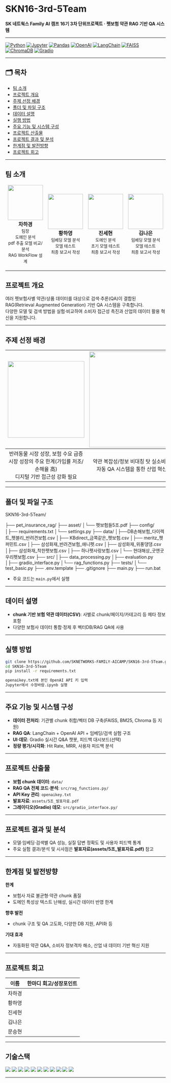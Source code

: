 # SKN16-3rd-5Team

**SK 네트웍스 Family AI 캠프 16기 3차 단위프로젝트 · 펫보험 약관 RAG 기반 QA 시스템**

---

[![Python](https://img.shields.io/badge/Python-3776AB?style=for-the-badge&logo=python&logoColor=white)](https://www.python.org/)
[![Jupyter](https://img.shields.io/badge/Jupyter-F37626?style=for-the-badge&logo=Jupyter&logoColor=white)](https://jupyter.org/)
[![Pandas](https://img.shields.io/badge/Pandas-150458?style=for-the-badge&logo=pandas&logoColor=white)](https://pandas.pydata.org/)
[![OpenAI](https://img.shields.io/badge/OpenAI-412991?style=for-the-badge&logo=openai&logoColor=white)](https://openai.com/)
[![LangChain](https://img.shields.io/badge/LangChain-%230073b3?style=for-the-badge&logoColor=white)](https://www.langchain.com/)
[![FAISS](https://img.shields.io/badge/FAISS-0052CC?style=for-the-badge&logoColor=white)](https://github.com/facebookresearch/faiss)
[![ChromaDB](https://img.shields.io/badge/ChromaDB-9955BB?style=for-the-badge&logoColor=white)](https://docs.trychroma.com/)
[![Gradio](https://img.shields.io/badge/Gradio-171515?style=for-the-badge&logo=gradio&logoColor=white)](https://gradio.app/)

---

## 🗂️ 목차
- [팀 소개](#팀-소개)
- [프로젝트 개요](#프로젝트-개요)
- [주제 선정 배경](#주제-선정-배경)
- [폴더 및 파일 구조](#폴더-및-파일-구조)
- [데이터 설명](#데이터-설명)
- [실행 방법](#실행-방법)
- [주요 기능 및 시스템 구성](#주요-기능-및-시스템-구성)
- [프로젝트 산출물](#프로젝트-산출물)
- [프로젝트 결과 및 분석](#프로젝트-결과-및-분석)
- [한계점 및 발전방향](#한계점-및-발전방향)
- [프로젝트 회고](#프로젝트-회고)

---

## 팀 소개

<table>
<thead>
<tr>
<td align="center"><img src="https://i.namu.wiki/i/yBUlarXaiOUlHnIDDEAtvqGIn_gl9auAY0UB6kzsFd3hjLyUAe_le8z_rUI7DLVxJIp7jHThGGtpQJpGCHfkig.webp" width="110"/><br><b>차하경</b><br><span style="font-size:13px">팀장<br>도메인 분석<br>pdf 추출 모델 비교/분석<br>RAG WorkFlow 설계</span></td>
<td align="center"><img src="https://static.wikia.nocookie.net/kimetsu-no-yaiba-fan/images/4/41/Shinobu_anime_design.png/revision/latest?cb=20201006000955" width="110"/><br><b>황하영</b><br><span style="font-size:13px">임베딩 모델 분석<br>모델 테스트<br>최종 보고서 작성</span></td>
<td align="center"><img src="https://i.namu.wiki/i/HbTvNAaTQDJeZgmH8UyOgd9HF2bQ30jgy2gHhmOSqwNphDCS4g3Nw6MO3OTMi84jmwylrle1vpYzJi-xIvu8lg.webp" width="110"/><br><b>진세현</b><br><span style="font-size:13px">도메인 분석<br>초기 모델 테스트<br>최종 보고서 작성</span></td>
<td align="center"><img src="https://i.namu.wiki/i/VcDyzxOl21BA37mCQjUv5B3AeWmSyoWKHbTRfemqLkx3OY67uQdAfX_4F8r11Z21hAcT1ssgTouWQ8Z9vvlXHw.webp" width="110"/><br><b>김나은</b><br><span style="font-size:13px">임베딩 모델 분석<br>모델 테스트<br>최종 보고서 작성</span></td>
<td align="center"><img src="https://avatars.githubusercontent.com/u/190079140?v=4" width="110"/><br><b>문승현</b><br><span style="font-size:13px">프로젝트 기획<br>DB 설계<br>RAG 모델링</span></td>
</tr>
</thead>
</table>

---

## 프로젝트 개요

여러 펫보험사별 약관/상품 데이터를 대상으로 검색·추론(QA)이 결합된 RAG(Retrieval Augmented Generation) 기반 QA 시스템을 구축합니다.  
다양한 모델 및 검색 방법을 실험·비교하여 소비자 접근성 촉진과 산업의 데이터 활용 혁신을 지원합니다.

---

## 주제 선정 배경

|<img src="https://onimg.nate.com/orgImg/ed/2017/11/16/PS17111600045.jpg" width="240">|<img src="https://thumb.mt.co.kr/06/2024/03/2024031114052219364_1.jpg" width="300">|
|:---:|:---:|
|반려동물 시장 성장, 보험 수요 급증<br>시장 성장의 주요 한계(가입률 저조/손해율 高)<br>디지털 기반 접근성 강화 필요|약관 복잡성/정보 비대칭 탓 실소비자 불편<br>자동 QA 시스템을 통한 산업 혁신 시도|

---

## 폴더 및 파일 구조

SKN16-3rd-5Team/

├── pet_insurance_rag/
├── asset/ 
│└── 펫보험들5조.pdf 
├── config/
│├── requirements.txt
│└── settings.py
├── data/ 
│├──DB손해보험_다이렉트_펫블리_반려견보험.csv
│├── KBdirect_금쪽같은_펫보험.csv
│├── meritz_펫퍼민트.csv
│├── 삼성화재_반려견보험_애니펫.csv
│├── 삼성화재_위풍댕댕.csv
│├── 삼성화재_착한펫보험.csv
│├── 하나펫사랑보험.csv
│└── 현대해상_굿앤굿우리펫보험.csv
├── src/ 
│├── data_processing.py
│├── evaluation.py
│├── gradio_interface.py
│└── rag_functions.py
├── tests/ 
│└── test_basic.py
├── .env.template
├── .gitignore
├── main.py
├── run.bat


- 주요 코드는 `main.py`에서 실행

---

## 데이터 설명

- **chunk 기반 보험 약관 데이터(CSV)**: 사별로 chunk/페이지/카테고리 등 메타 정보 포함
- 다양한 보험사 데이터 통합·정제 후 벡터DB/RAG QA에 사용

---

## 실행 방법

```bash
git clone https://github.com/SKNETWORKS-FAMILY-AICAMP/SKN16-3rd-5Team.git
cd SKN16-3rd-5Team
pip install -r requirements.txt

openaikey.txt에 본인 OpenAI API 키 입력
Jupyter에서 수정바람.ipynb 실행
```

---

## 주요 기능 및 시스템 구성

- **데이터 전처리**: 기관별 chunk 취합/벡터 DB 구축(FAISS, BM25, Chroma 등 지원)
- **RAG QA**: LangChain + OpenAI API + 임베딩/검색 실험 구조
- **UI·데모**: Gradio 실시간 Q&A 챗봇, 피드백 대시보드(선택)
- **정량 평가/시각화**: Hit Rate, MRR, 사용자 피드백 분석

---

## 프로젝트 산출물

- **보험 chunk 데이터**: `data/`
- **RAG QA 전체 코드·분석**: `src/rag_functions.py/`
- **API Key 관리**: `openaikey.txt`
- **발표자료**: `assets/5조_발표자료.pdf`
- **그레이디오(Gradio) 데모**: `src/gradio_interface.py/`

---

## 프로젝트 결과 및 분석

- 모델·임베딩·검색별 QA 성능, 실질 답변 정확도 및 사용자 피드백 통계
- 주요 실험 결과/분석 및 시사점은 **발표자료(assets/5조_발표자료.pdf)** 참고

---

## 한계점 및 발전방향

**한계**
- 보험사 자료 불균형·약관 chunk 품질
- 도메인 특성상 텍스트 난해성, 실시간 데이터 반영 한계

**향후 발전**
- chunk 구조 및 QA 고도화, 다양한 DB 지원, API화 등

**기대 효과**
- 자동화된 약관 Q&A, 소비자 정보격차 해소, 산업 내 데이터 기반 혁신 지원

---

## 프로젝트 회고

| 이름   | 한마디 회고/성장포인트                |
| ------ | ----------------------------------- |
| 차하경 |                                     |
| 황하영 |                                     |
| 진세현 |                                     |
| 김나은 |                                     |
| 문승현 |                                     |

---

## 기술스택

<p>
  <img src="https://img.shields.io/badge/Python-3776AB?style=flat-square&logo=python&logoColor=white"/>
  <img src="https://img.shields.io/badge/Jupyter-F37626?style=flat-square&logo=jupyter&logoColor=white"/>
  <img src="https://img.shields.io/badge/pandas-150458?style=flat-square&logo=pandas&logoColor=white"/>
  <img src="https://img.shields.io/badge/OpenAI-412991?style=flat-square&logo=openai&logoColor=white"/>
  <img src="https://img.shields.io/badge/LangChain-0073b3?style=flat-square&logoColor=white"/>
  <img src="https://img.shields.io/badge/FAISS-0052CC?style=flat-square&logoColor=white"/>
  <img src="https://img.shields.io/badge/ChromaDB-9955BB?style=flat-square&logoColor=white"/>
  <img src="https://img.shields.io/badge/Gradio-171515?style=flat-square&logo=gradio&logoColor=white"/>
  <img src="https://img.shields.io/badge/scikit--learn-F7931E?style=flat-square&logo=scikitlearn&logoColor=white"/>
  <img src="https://img.shields.io/badge/numpy-013243?style=flat-square&logo=numpy&logoColor=white"/>
  <img src="https://img.shields.io/badge/tqdm-FFC107?style=flat-square&logoColor=white"/>
</p>

---
